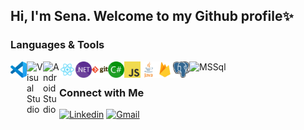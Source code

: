 ## Hi, I'm Sena. Welcome to my Github profile✨


<!--
- 👋
- 🔭 I’m making improvements to .Net .
- 🌱 At the same time, i’m learning learning react native.

<!--
**senanuryesilyurt/senanuryesilyurt** is a ✨ _special_ ✨ repository because its `README.md` (this file) appears on your GitHub profile.
Here are some ideas to get you started:
- 👯 I’m looking to collaborate on ...
- 🤔 I’m looking for help with ...
- 💬 Ask me about ...
- 😄 Pronouns: ...
- ⚡ Fun fact: ...
-->

### Languages & Tools

<img align="left" alt="Visual Studio Code" width="26px" src="https://raw.githubusercontent.com/github/explore/80688e429a7d4ef2fca1e82350fe8e3517d3494d/topics/visual-studio-code/visual-studio-code.png" />
<img align="left" alt="Visual Studio" width="26px" src="https://www.pinclipart.com/picdir/big/342-3423506_2000-x-2068-14-visual-studio-icon-png.png" />
<img align="left" alt="Android Studio" width="26px" src="https://s3.amazonaws.com/media-p.slid.es/uploads/1037296/images/7536204/1200px-Android_Studio_icon.svg.png" />

<img align="left" alt="React Native" width="26px" src="https://raw.githubusercontent.com/github/explore/80688e429a7d4ef2fca1e82350fe8e3517d3494d/topics/react-native/react-native.png" />
<img align="left" alt="dotnet" width="26px" src="https://raw.githubusercontent.com/github/explore/78df643247d429f6cc873026c0622819ad797942/topics/dotnet/dotnet.png" />

 <img align="left" alt="Git" width="26px" src="https://raw.githubusercontent.com/github/explore/80688e429a7d4ef2fca1e82350fe8e3517d3494d/topics/git/git.png" />

<img align="left" alt="C#" width="26px" src="https://raw.githubusercontent.com/github/explore/80688e429a7d4ef2fca1e82350fe8e3517d3494d/topics/csharp/csharp.png"/>
<img align="left" alt="JavaScript" width="26px"   src="https://raw.githubusercontent.com/github/explore/80688e429a7d4ef2fca1e82350fe8e3517d3494d/topics/javascript/javascript.png" />
<img align="left" alt="Java" width="26px" src="https://raw.githubusercontent.com/github/explore/80688e429a7d4ef2fca1e82350fe8e3517d3494d/topics/java/java.png" />

<img align="left" alt="Firebase" width="26px" src="https://raw.githubusercontent.com/github/explore/80688e429a7d4ef2fca1e82350fe8e3517d3494d/topics/firebase/firebase.png">
<img align="left" alt="PostgreSQL" width="26px" src="https://raw.githubusercontent.com/github/explore/80688e429a7d4ef2fca1e82350fe8e3517d3494d/topics/postgresql/postgresql.png" />
<img alt="MSSql" width="26px" src="https://avatars.mds.yandex.net/i?id=55a42b8ec988eba43b3417b8bae6ae90-4452215-images-thumbs&n=13" />
     
 

 ### Connect with Me

[![Linkedin](https://img.shields.io/badge/-SenaNurYeşilyurt-blue?style=flat-square&logo=Linkedin&logoColor=white&link=https://www.linkedin.com/in/SenaNurYesilyurt/)](https://www.linkedin.com/in/SenaNurYesilyurt/) 
[![Gmail](https://img.shields.io/badge/-yesilyurtsenanur@gmail.com-c14438?style=flat-square&logo=Gmail&logoColor=white&link=mailto:yesilyurtsenanur@gmail.com)](mailto:yesilyurtsenanur@gmail.com)

